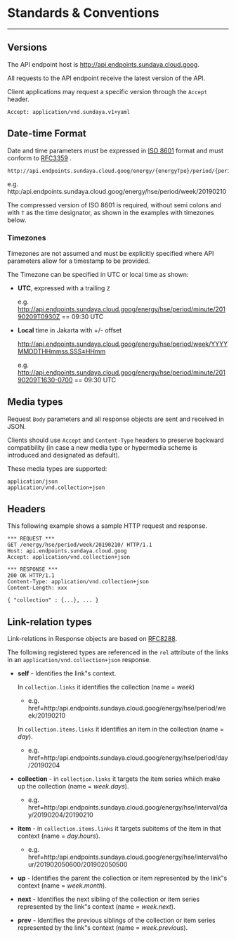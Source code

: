 # Standards & Conventions
---

## Versions
The API endpoint host is http://api.endpoints.sundaya.cloud.goog. 

All requests to the API endpoint receive the latest version of the API.     

Client applications may request a specific version through the `Accept` header.

    Accept: application/vnd.sundaya.v1+yaml

## Date-time Format
Date and time parameters must be expressed in [ISO 8601](https://en.wikipedia.org/wiki/ISO_8601) format and must conform to [RFC3359](https://tools.ietf.org/html/rfc3339) .

    http://api.endpoints.sundaya.cloud.goog/energy/{energyTpe}/period/{periodType}/{endDateTime}

e.g. http:/api.endpoints.sundaya.cloud.goog/energy/hse/period/week/20190210

The compressed version of ISO 8601 is required, without semi colons and with `T` as the time designator, as shown in the examples with timezones below.


### Timezones
Timezones are not assumed and must be explicitly specified where API parameters allow for a timestamp to be provided. 

The Timezone can be specified in UTC or local time as shown:

- __UTC__, expressed with a trailing `Z` 

    e.g. http://api.endpoints.sundaya.cloud.goog/energy/hse/period/minute/20190209T0930Z == 09:30 UTC

- __Local__ time in Jakarta with +/- offset 

    http://api.endpoints.sundaya.cloud.goog/energy/hse/period/week/YYYYMMDDTHHmmss.SSS±HHmm

    e.g. http://api.endpoints.sundaya.cloud.goog/energy/hse/period/minute/20190209T1630-0700 == 09:30 UTC
## Media types
Request `Body` parameters and all response objects are sent and received in JSON. 

Clients should use `Accept` and `Content-Type` headers to preserve backward compatibility (in case a new media type or hypermedia scheme is introduced and designated as default).

These media types are supported:

    application/json 
    application/vnd.collection+json

## Headers
This following example shows a sample HTTP request and response.
```
*** REQUEST ***	
GET /energy/hse/period/week/20190210/ HTTP/1.1	
Host: api.endpoints.sundaya.cloud.goog	
Accept: application/vnd.collection+json	
    
*** RESPONSE ***	
200 OK HTTP/1.1	
Content-Type: application/vnd.collection+json	
Content-Length: xxx	
    
{ "collection" : {...}, ... }
```

## Link-relation types
Link-relations in Response objects are based on [RFC8288](https://tools.ietf.org/html/rfc8288#page-6). 

The following registered types are referenced in the `rel` attribute of the links in an `application/vnd.collection+json` response. 
- **self**	- Identifies the link"s context.

    In `collection.links` it identifies the collection (name = *week*)            

    - e.g. href=<a>http:/api.endpoints.sundaya.cloud.goog/energy/hse/period/week/20190210</a>

    In `collection.items.links` it identifies an item in the collection (name = *day*).
    - e.g. href=<a>http:/api.endpoints.sundaya.cloud.goog/energy/hse/period/day/20190204</a>

- **collection** - in `collection.links` it targets the item series whiich make up the collection (name = *week.days*).
    
    - e.g. href=<a>http:/api.endpoints.sundaya.cloud.goog/energy/hse/interval/day/20190204/20190210</a>

- **item** - in `collection.items.links` it targets subitems of the item in that context (name = *day.hours*).

    - e.g. href=<a>http:/api.endpoints.sundaya.cloud.goog/energy/hse/interval/hour/201902050600/201902050500</a>

- **up** - Identifies the parent the collection or item represented by the link"s context (name = *week.month*).
    
- **next** - Identifies the next sibling of the collection or item series represented by the link"s context (name = *week.next*).

- **prev** - Identifies the previous siblings of the collection or item series represented by the link"s context (name = *week.previous*).
    
